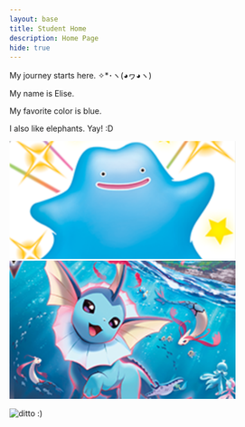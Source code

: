 ```yaml
---
layout: base
title: Student Home 
description: Home Page
hide: true
---
```


My journey starts here. ✧*･ヽ(◕ヮ◕ヽ)

My name is Elise. 

My favorite color is blue. 

I also like elephants. Yay! :D

<img src="./images/ShinyDitto.png" alt="Ditto is the best!" width="400"> 
<img src="./images/DynamaxVaporeon.png" alt="Ditto is the best!" width="400">

![ditto :)](https://assets.pokemon.com/assets/cms2/img/pokedex/full//132.png)